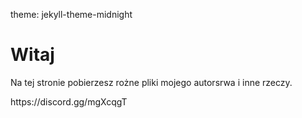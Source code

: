 theme: jekyll-theme-midnight
<!DOCTYPE html>
<html>
<body>
<h1>Witaj</h1>
<p>Na tej stronie pobierzesz rożne pliki mojego autorsrwa i inne rzeczy.</p>
<p>https://discord.gg/mgXcqgT</p>
</body>
</html>
